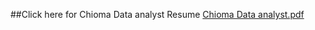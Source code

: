 
##Click here for Chioma Data analyst Resume
[Chioma Data analyst.pdf](https://github.com/editwist/ChiomaUkagha.github.io/files/10158395/Chioma.Data.analyst.pdf)
